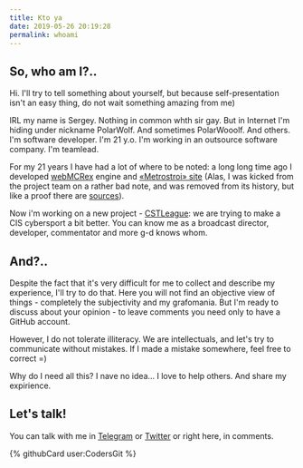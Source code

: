 ```yaml
---
title: Kto ya
date: 2019-05-26 20:19:28
permalink: whoami
---
```

## So, who am I?..

Hi. I'll try to tell something about yourself, but because self-presentation isn't an easy thing, do not wait something amazing from me)

IRL my name is Sergey. Nothing in common whth sir gay. But in Internet I'm hiding under nickname PolarWolf. And sometimes PolarWooolf. And others. I'm software developer. I'm 21 y.o. I'm working in an outsource software company. I'm teamlead.

For my 21 years I have had a lot of where to be noted: a long long time ago I developed [webMCRex](http://webmcrex.com) engine and [&laquo;Metrostroi&raquo; site](https://metrostroi.net) (Alas, I was kicked from the project team on a rather bad note, and was removed from its history, but like a proof there are [sources](https://github.com/CodersGit/Metrostroi_net)).

Now i'm working on a new project - [CSTLeague](http://cstleague.org): we are trying to make a CIS cybersport a bit better. You can know me as a broadcast director, developer, commentator and more g-d knows whom.

## And?..

Despite the fact that it's very difficult for me to  collect and describe my experience, I'll try to do that. Here you will not find an objective view of things - completely the subjectivity and my grafomania. But I'm ready to discuss about your opinion - to leave comments you need only to have a GitHub account.

However, I do not tolerate illiteracy. We are intellectuals, and let's try to communicate without mistakes. If I made a mistake somewhere, feel free to correct =)

Why do I need all this? I nave no idea... I love to help others. And share my expirience.

## Let's talk!

You can talk with me in [Telegram](http://t.me/polarwooolf) or [Twitter](http://twitter.com/polarwooolf) or right here, in comments.

{% githubCard user:CodersGit %}
